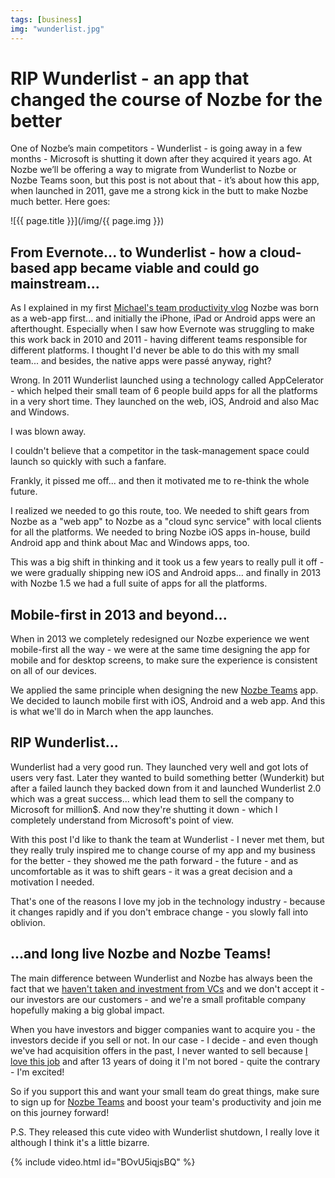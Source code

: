 ```yaml
---
tags: [business]
img: "wunderlist.jpg"
---
```


# RIP Wunderlist - an app that changed the course of Nozbe for the better

One of Nozbe’s main competitors - Wunderlist - is going away in a few months - Microsoft is shutting it down after they acquired it years ago. At Nozbe we’ll be offering a way to migrate from Wunderlist to Nozbe or Nozbe Teams soon, but this post is not about that - it’s about how this app, when launched in 2011, gave me a strong kick in the butt to make Nozbe much better. Here goes:

<!--More-->

![{{ page.title }}](/img/{{ page.img }})



## From Evernote... to Wunderlist - how a cloud-based app became viable and could go mainstream...

As I explained in my first [Michael's team productivity vlog](https://sliwinski.com/michaelteam) Nozbe was born as a web-app first... and initially the iPhone, iPad or Android apps were an afterthought. Especially when I saw how Evernote was struggling to make this work back in 2010 and 2011 - having different teams responsible for different platforms. I thought I'd never be able to do this with my small team... and besides, the native apps were passé anyway, right?

Wrong. In 2011 Wunderlist launched using a technology called AppCelerator - which helped their small team of 6 people build apps for all the platforms in a very short time. They launched on the web, iOS, Android and also Mac and Windows.

I was blown away.

I couldn't believe that a competitor in the task-management space could launch so quickly with such a fanfare.

Frankly, it pissed me off... and then it motivated me to re-think the whole future.

I realized we needed to go this route, too. We needed to shift gears from Nozbe as a "web app" to Nozbe as a "cloud sync service" with local clients for all the platforms. We needed to bring Nozbe iOS apps in-house, build Android app and think about Mac and Windows apps, too.

This was a big shift in thinking and it took us a few years to really pull it off - we were gradually shipping new iOS and Android apps... and finally in 2013 with Nozbe 1.5 we had a full suite of apps for all the platforms.

## Mobile-first in 2013 and beyond...

When in 2013 we completely redesigned our Nozbe experience we went mobile-first all the way - we were at the same time designing the app for mobile and for desktop screens, to make sure the experience is consistent on all of our devices.

We applied the same principle when designing the new [Nozbe Teams](https://nozbe.com/teams) app. We decided to launch mobile first with iOS, Android and a web app. And this is what we'll do in March when the app launches.

## RIP Wunderlist...

Wunderlist had a very good run. They launched very well and got lots of users very fast. Later they wanted to build something better (Wunderkit) but after a failed launch they backed down from it and launched Wunderlist 2.0 which was a great success... which lead them to sell the company to Microsoft for million$. And now they're shutting it down - which I completely understand from Microsoft's point of view.

With this post I'd like to thank the team at Wunderlist - I never met them, but they really truly inspired me to change course of my app and my business for the better - they showed me the path forward - the future - and as uncomfortable as it was to shift gears - it was a great decision and a motivation I needed.

That's one of the reasons I love my job in the technology industry - because it changes rapidly and if you don't embrace change - you slowly fall into oblivion.

## ...and long live Nozbe and Nozbe Teams!

The main difference between Wunderlist and Nozbe has always been the fact that we [haven't taken and investment from VCs](https://sliwinski.com/investors) and we don't accept it - our investors are our customers - and we're a small profitable company hopefully making a big global impact.

When you have investors and bigger companies want to acquire you - the investors decide if you sell or not. In our case - I decide - and even though we've had acquisition offers in the past, I never wanted to sell because [I love this job](https://sliwinski.com/5-loves) and after 13 years of doing it I'm not bored - quite the contrary - I'm excited!

So if you support this and want your small team do great things, make sure to sign up for [Nozbe Teams](https://nozbe.com/teams) and boost your team's productivity and join me on this journey forward!

P.S. They released this cute video with Wunderlist shutdown, I really love it although I think it's a little bizarre.

{% include video.html id="BOvU5iqjsBQ" %}

[n]: https://nozbe.com/
[p]: https://thepodcast.fm/